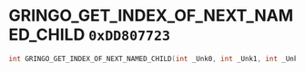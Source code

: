 # GRINGO_GET_INDEX_OF_NEXT_NAMED_CHILD `0xDD807723`

```cpp
int GRINGO_GET_INDEX_OF_NEXT_NAMED_CHILD(int _Unk0, int _Unk1, int _Unk2, int _Unk3);
```